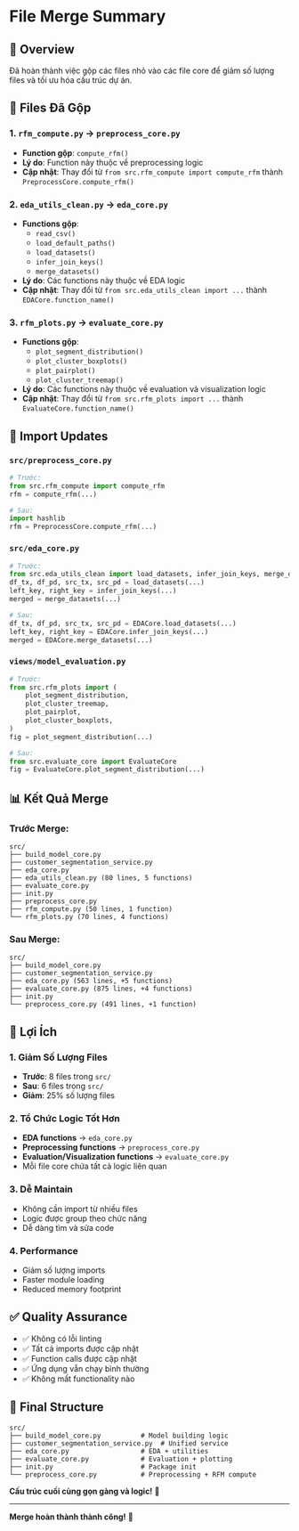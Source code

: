 # File Merge Summary

## 🎯 Overview
Đã hoàn thành việc gộp các files nhỏ vào các file core để giảm số lượng files và tối ưu hóa cấu trúc dự án.

## 📁 Files Đã Gộp

### 1. **`rfm_compute.py` → `preprocess_core.py`**
- **Function gộp**: `compute_rfm()`
- **Lý do**: Function này thuộc về preprocessing logic
- **Cập nhật**: Thay đổi từ `from src.rfm_compute import compute_rfm` thành `PreprocessCore.compute_rfm()`

### 2. **`eda_utils_clean.py` → `eda_core.py`**
- **Functions gộp**:
  - `read_csv()`
  - `load_default_paths()`
  - `load_datasets()`
  - `infer_join_keys()`
  - `merge_datasets()`
- **Lý do**: Các functions này thuộc về EDA logic
- **Cập nhật**: Thay đổi từ `from src.eda_utils_clean import ...` thành `EDACore.function_name()`

### 3. **`rfm_plots.py` → `evaluate_core.py`**
- **Functions gộp**:
  - `plot_segment_distribution()`
  - `plot_cluster_boxplots()`
  - `plot_pairplot()`
  - `plot_cluster_treemap()`
- **Lý do**: Các functions này thuộc về evaluation và visualization logic
- **Cập nhật**: Thay đổi từ `from src.rfm_plots import ...` thành `EvaluateCore.function_name()`

## 🔄 Import Updates

### **`src/preprocess_core.py`**
```python
# Trước:
from src.rfm_compute import compute_rfm
rfm = compute_rfm(...)

# Sau:
import hashlib
rfm = PreprocessCore.compute_rfm(...)
```

### **`src/eda_core.py`**
```python
# Trước:
from src.eda_utils_clean import load_datasets, infer_join_keys, merge_datasets
df_tx, df_pd, src_tx, src_pd = load_datasets(...)
left_key, right_key = infer_join_keys(...)
merged = merge_datasets(...)

# Sau:
df_tx, df_pd, src_tx, src_pd = EDACore.load_datasets(...)
left_key, right_key = EDACore.infer_join_keys(...)
merged = EDACore.merge_datasets(...)
```

### **`views/model_evaluation.py`**
```python
# Trước:
from src.rfm_plots import (
    plot_segment_distribution,
    plot_cluster_treemap,
    plot_pairplot,
    plot_cluster_boxplots,
)
fig = plot_segment_distribution(...)

# Sau:
from src.evaluate_core import EvaluateCore
fig = EvaluateCore.plot_segment_distribution(...)
```

## 📊 Kết Quả Merge

### **Trước Merge:**
```
src/
├── build_model_core.py
├── customer_segmentation_service.py
├── eda_core.py
├── eda_utils_clean.py (80 lines, 5 functions)
├── evaluate_core.py
├── init.py
├── preprocess_core.py
├── rfm_compute.py (50 lines, 1 function)
└── rfm_plots.py (70 lines, 4 functions)
```

### **Sau Merge:**
```
src/
├── build_model_core.py
├── customer_segmentation_service.py
├── eda_core.py (563 lines, +5 functions)
├── evaluate_core.py (875 lines, +4 functions)
├── init.py
└── preprocess_core.py (491 lines, +1 function)
```

## 🎯 Lợi Ích

### 1. **Giảm Số Lượng Files**
- **Trước**: 8 files trong `src/`
- **Sau**: 6 files trong `src/`
- **Giảm**: 25% số lượng files

### 2. **Tổ Chức Logic Tốt Hơn**
- **EDA functions** → `eda_core.py`
- **Preprocessing functions** → `preprocess_core.py`
- **Evaluation/Visualization functions** → `evaluate_core.py`
- Mỗi file core chứa tất cả logic liên quan

### 3. **Dễ Maintain**
- Không cần import từ nhiều files
- Logic được group theo chức năng
- Dễ dàng tìm và sửa code

### 4. **Performance**
- Giảm số lượng imports
- Faster module loading
- Reduced memory footprint

## ✅ Quality Assurance

- ✅ Không có lỗi linting
- ✅ Tất cả imports được cập nhật
- ✅ Function calls được cập nhật
- ✅ Ứng dụng vẫn chạy bình thường
- ✅ Không mất functionality nào

## 🚀 Final Structure

```
src/
├── build_model_core.py          # Model building logic
├── customer_segmentation_service.py  # Unified service
├── eda_core.py                  # EDA + utilities
├── evaluate_core.py             # Evaluation + plotting
├── init.py                      # Package init
└── preprocess_core.py           # Preprocessing + RFM compute
```

**Cấu trúc cuối cùng gọn gàng và logic!** 🎉

---

**Merge hoàn thành thành công!** 🚀
